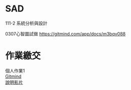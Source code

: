 # SAD
111-2 系統分析與設計

0307心智圖試做
https://gitmind.com/app/docs/m3bqv088

# 作業繳交
個人作業1<br>
[Gitmind](https://gitmind.com/app/docs/m3bqv088)<br>
[說明影片](https://youtu.be/Xibz4VITca0)<br>
